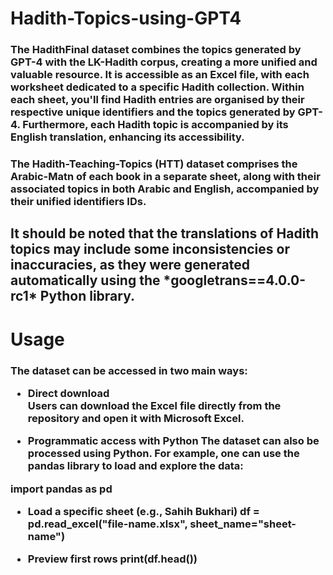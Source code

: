 # Hadith-Topics-using-GPT4
<h3> The HadithFinal dataset combines the topics generated by GPT-4 with the LK-Hadith corpus, creating a more unified and valuable resource. It is accessible as an Excel file, with each worksheet dedicated to a specific Hadith collection. Within each sheet, you'll find Hadith entries are organised by their respective unique identifiers and the topics generated by GPT-4. Furthermore, each Hadith topic is accompanied by its English translation, enhancing its accessibility.

 <h3> The Hadith-Teaching-Topics (HTT) dataset comprises the Arabic-Matn of each book in a separate sheet, along with their associated topics in both Arabic and English, accompanied by their unified identifiers IDs.

<h2> It should be noted that the translations of Hadith topics may include some inconsistencies or inaccuracies, as they were generated automatically using the *googletrans==4.0.0-rc1* Python library.

# Usage

<h3> The dataset can be accessed in two main ways: <br>
 
* Direct download  
Users can download the Excel file directly from the repository and open it with Microsoft Excel.

* Programmatic access with Python
The dataset can also be processed using Python. For example, one can use the pandas library to load and explore the data:

import pandas as pd

- Load a specific sheet (e.g., Sahih Bukhari)
df = pd.read_excel("file-name.xlsx", sheet_name="sheet-name")

- Preview first rows
print(df.head())
